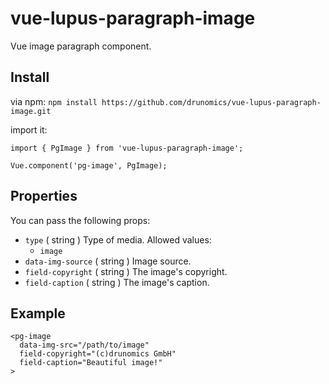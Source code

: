 # vue-lupus-paragraph-image
Vue image paragraph component.



## Install

via npm:
`npm install https://github.com/drunomics/vue-lupus-paragraph-image.git`


import it:

```
import { PgImage } from 'vue-lupus-paragraph-image';

Vue.component('pg-image', PgImage);
```

## Properties
You can pass the following props:

- `type` ( string )
  Type of media. Allowed values:
  - `image`
- `data-img-source` ( string )
  Image source.
- `field-copyright` ( string )
  The image's copyright.
- `field-caption` ( string )
  The image's caption.

## Example
```
<pg-image
  data-img-src="/path/to/image"
  field-copyright="(c)drunomics GmbH"
  field-caption="Beautiful image!"
>
```
